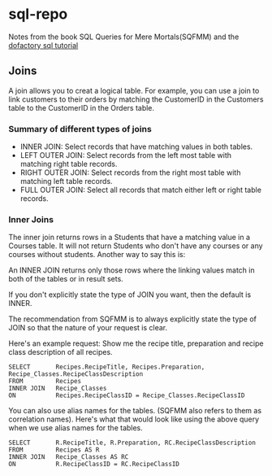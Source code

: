 # sql-repo

Notes from the book SQL Queries for Mere Mortals(SQFMM) and the [dofactory sql tutorial](https://www.dofactory.com/sql/tutorial)

## Joins

A join allows you to creat a logical table.  For example, you can use a join to link customers to their orders by matching 
the CustomerID in the Customers table to the CustomerID in the Orders table.

### Summary of different types of joins

* INNER JOIN: Select records that have matching values in both tables.
* LEFT OUTER JOIN: Select records from the left most table with matching right table records.
* RIGHT OUTER JOIN: Select records from the right most table with matching left table records.
* FULL OUTER JOIN: Select all records that match either left or right table records.


### Inner Joins

The inner join returns rows in a Students that have a matching value in a Courses table. It will not return Students who 
don't have any courses or any courses without students.  Another way to say this is:

An INNER JOIN returns only those rows where the linking values match in both of the tables or in result sets.

If you don't explicitly state the type of JOIN you want, then the default is INNER.  

The recommendation from SQFMM is to always explicitly state the type of JOIN so that the nature of your request is clear.

Here's an example request:  Show me the recipe title, preparation and recipe class description of all recipes.

```
SELECT       Recipes.RecipeTitle, Recipes.Preparation, Recipe_Classes.RecipeClassDescription
FROM         Recipes 
INNER JOIN   Recipe_Classes 
ON           Recipes.RecipeClassID = Recipe_Classes.RecipeClassID
```

You can also use alias names for the tables.  (SQFMM also refers to them as correlation names).  Here's what that would look like
using the above query when we use alias names for the tables.

```
SELECT       R.RecipeTitle, R.Preparation, RC.RecipeClassDescription
FROM         Recipes AS R
INNER JOIN   Recipe_Classes AS RC 
ON           R.RecipeClassID = RC.RecipeClassID
```
